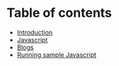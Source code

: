 # Table of contents

* [Introduction](README.md)
* [Javascript](javascript.md)
* [Blogs](blogs.md)
* [Running sample Javascript](running-sample-javascript.md)

